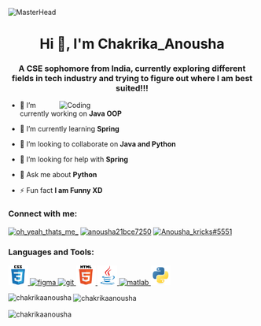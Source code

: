 
![MasterHead](https://user-images.githubusercontent.com/101462904/178147380-340f4cbf-83f6-4679-9f94-8f1741b6980b.jpg)

<h1 align="center">Hi 👋, I'm Chakrika_Anousha</h1>
<h3 align="center">A CSE sophomore from India, currently exploring different fields in tech industry and trying to figure out where I am best suited!!!</h3>

<img align="right" alt="Coding" width="400" src="https://user-images.githubusercontent.com/101462904/179210180-42be21cd-479e-4aef-af97-57443889d702.jpg">

- 🔭 I’m currently working on **Java OOP**

- 🌱 I’m currently learning **Spring**

- 👯 I’m looking to collaborate on **Java and Python**

- 🤝 I’m looking for help with **Spring**

- 💬 Ask me about **Python**



- ⚡ Fun fact **I am Funny XD**

<h3 align="left">Connect with me:</h3>
<p align="left">
<a href="https://instagram.com/oh_yeah_thats_me_" target="blank"><img align="center" src="https://raw.githubusercontent.com/rahuldkjain/github-profile-readme-generator/master/src/images/icons/Social/instagram.svg" alt="oh_yeah_thats_me_" height="30" width="40" /></a>
<a href="https://auth.geeksforgeeks.org/user/anousha21bce7250" target="blank"><img align="center" src="https://raw.githubusercontent.com/rahuldkjain/github-profile-readme-generator/master/src/images/icons/Social/geeks-for-geeks.svg" alt="anousha21bce7250" height="30" width="40" /></a>
<a href="https://discord.gg/Anousha_kricks#5551" target="blank"><img align="center" src="https://raw.githubusercontent.com/rahuldkjain/github-profile-readme-generator/master/src/images/icons/Social/discord.svg" alt="Anousha_kricks#5551" height="30" width="40" /></a>
</p>

<h3 align="left">Languages and Tools:</h3>
<p align="left"> <a href="https://www.w3schools.com/css/" target="_blank" rel="noreferrer"> <img src="https://raw.githubusercontent.com/devicons/devicon/master/icons/css3/css3-original-wordmark.svg" alt="css3" width="40" height="40"/> </a> <a href="https://www.figma.com/" target="_blank" rel="noreferrer"> <img src="https://www.vectorlogo.zone/logos/figma/figma-icon.svg" alt="figma" width="40" height="40"/> </a> <a href="https://git-scm.com/" target="_blank" rel="noreferrer"> <img src="https://www.vectorlogo.zone/logos/git-scm/git-scm-icon.svg" alt="git" width="40" height="40"/> </a> <a href="https://www.w3.org/html/" target="_blank" rel="noreferrer"> <img src="https://raw.githubusercontent.com/devicons/devicon/master/icons/html5/html5-original-wordmark.svg" alt="html5" width="40" height="40"/> </a> <a href="https://www.java.com" target="_blank" rel="noreferrer"> <img src="https://raw.githubusercontent.com/devicons/devicon/master/icons/java/java-original.svg" alt="java" width="40" height="40"/> </a> <a href="https://www.mathworks.com/" target="_blank" rel="noreferrer"> <img src="https://upload.wikimedia.org/wikipedia/commons/2/21/Matlab_Logo.png" alt="matlab" width="40" height="40"/> </a> <a href="https://www.python.org" target="_blank" rel="noreferrer"> <img src="https://raw.githubusercontent.com/devicons/devicon/master/icons/python/python-original.svg" alt="python" width="40" height="40"/> </a> </p>

<p><img align="left" src="https://github-readme-stats.vercel.app/api/top-langs?username=chakrikaanousha&show_icons=true&locale=en&layout=compact" alt="chakrikaanousha" /></p>

<p>&nbsp;<img align="center" src="https://github-readme-stats.vercel.app/api?username=chakrikaanousha&show_icons=true&locale=en" alt="chakrikaanousha" /></p>

<p><img align="center" src="https://github-readme-streak-stats.herokuapp.com/?user=chakrikaanousha&" alt="chakrikaanousha" /></p>
